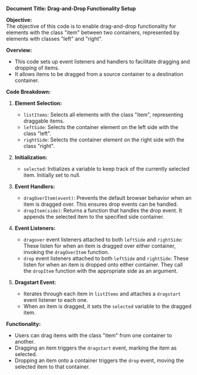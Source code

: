 **Document Title: Drag-and-Drop Functionality Setup**

**Objective:**  
The objective of this code is to enable drag-and-drop functionality for elements with the class "item" between two containers, represented by elements with classes "left" and "right".

**Overview:**

- This code sets up event listeners and handlers to facilitate dragging and dropping of items.
- It allows items to be dragged from a source container to a destination container.

**Code Breakdown:**

1. **Element Selection:**

   - `listItems`: Selects all elements with the class "item", representing draggable items.
   - `leftSide`: Selects the container element on the left side with the class "left".
   - `rightSide`: Selects the container element on the right side with the class "right".

2. **Initialization:**

   - `selected`: Initializes a variable to keep track of the currently selected item. Initially set to null.

3. **Event Handlers:**

   - `dragOverItem(event)`: Prevents the default browser behavior when an item is dragged over. This ensures drop events can be handled.
   - `dropItem(side)`: Returns a function that handles the drop event. It appends the selected item to the specified side container.

4. **Event Listeners:**

   - `dragover` event listeners attached to both `leftSide` and `rightSide`: These listen for when an item is dragged over either container, invoking the `dragOverItem` function.
   - `drop` event listeners attached to both `leftSide` and `rightSide`: These listen for when an item is dropped onto either container. They call the `dropItem` function with the appropriate side as an argument.

5. **Dragstart Event:**
   - Iterates through each item in `listItems` and attaches a `dragstart` event listener to each one.
   - When an item is dragged, it sets the `selected` variable to the dragged item.

**Functionality:**

- Users can drag items with the class "item" from one container to another.
- Dragging an item triggers the `dragstart` event, marking the item as selected.
- Dropping an item onto a container triggers the `drop` event, moving the selected item to that container.
